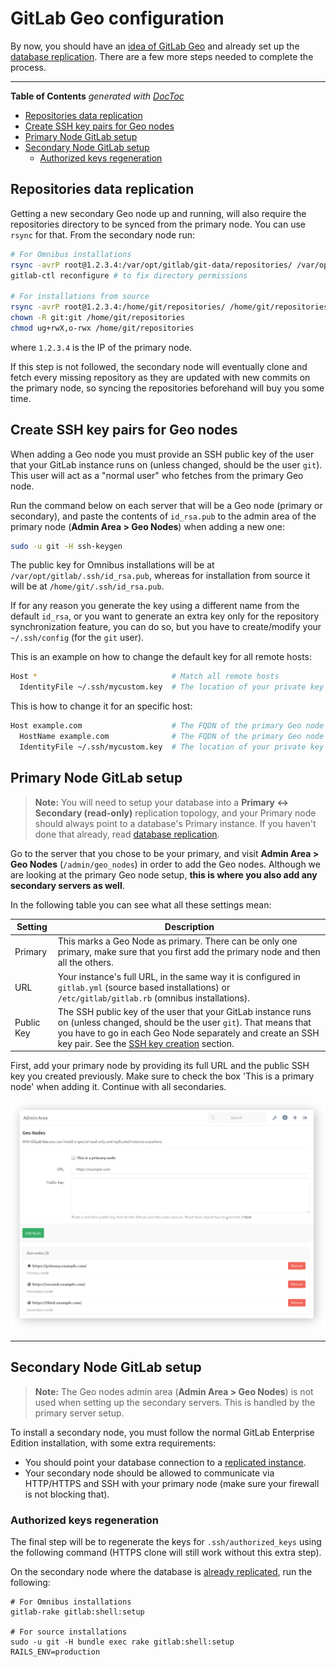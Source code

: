 # GitLab Geo configuration

By now, you should have an [idea of GitLab Geo](README.md) and already set up
the [database replication](./database.md). There are a few more steps needed to
complete the process.

---

<!-- START doctoc generated TOC please keep comment here to allow auto update -->
<!-- DON'T EDIT THIS SECTION, INSTEAD RE-RUN doctoc TO UPDATE -->
**Table of Contents**  *generated with [DocToc](https://github.com/thlorenz/doctoc)*

- [Repositories data replication](#repositories-data-replication)
- [Create SSH key pairs for Geo nodes](#create-ssh-key-pairs-for-geo-nodes)
- [Primary Node GitLab setup](#primary-node-gitlab-setup)
- [Secondary Node GitLab setup](#secondary-node-gitlab-setup)
    - [Authorized keys regeneration](#authorized-keys-regeneration)

<!-- END doctoc generated TOC please keep comment here to allow auto update -->

## Repositories data replication

Getting a new secondary Geo node up and running, will also require the
repositories directory to be synced from the primary node. You can use `rsync`
for that. From the secondary node run:

```bash
# For Omnibus installations
rsync -avrP root@1.2.3.4:/var/opt/gitlab/git-data/repositories/ /var/opt/gitlab/git-data/repositories/
gitlab-ctl reconfigure # to fix directory permissions

# For installations from source
rsync -avrP root@1.2.3.4:/home/git/repositories/ /home/git/repositories/
chown -R git:git /home/git/repositories
chmod ug+rwX,o-rwx /home/git/repositories
```

where `1.2.3.4` is the IP of the primary node.

If this step is not followed, the secondary node will eventually clone and
fetch every missing repository as they are updated with new commits on the
primary node, so syncing the repositories beforehand will buy you some time.

## Create SSH key pairs for Geo nodes

When adding a Geo node you must provide an SSH public key of the user that your
GitLab instance runs on (unless changed, should be the user `git`). This user
will act as a "normal user" who fetches from the primary Geo node.

Run the command below on each server that will be a Geo node (primary or
secondary), and paste the contents of `id_rsa.pub` to the admin area of the
primary node (**Admin Area > Geo Nodes**) when adding a new one:

```bash
sudo -u git -H ssh-keygen
```

The public key for Omnibus installations will be at `/var/opt/gitlab/.ssh/id_rsa.pub`,
whereas for installation from source it will be at `/home/git/.ssh/id_rsa.pub`.

If for any reason you generate the key using a different name from the default
`id_rsa`, or you want to generate an extra key only for the repository
synchronization feature, you can do so, but you have to create/modify your
`~/.ssh/config` (for the `git` user).

This is an example on how to change the default key for all remote hosts:

```bash
Host *                              # Match all remote hosts
  IdentityFile ~/.ssh/mycustom.key  # The location of your private key
```

This is how to change it for an specific host:

```bash
Host example.com                    # The FQDN of the primary Geo node
  HostName example.com              # The FQDN of the primary Geo node
  IdentityFile ~/.ssh/mycustom.key  # The location of your private key
```

## Primary Node GitLab setup

>**Note:**
You will need to setup your database into a **Primary <-> Secondary (read-only)** replication
topology, and your Primary node should always point to a database's Primary
instance. If you haven't done that already, read [database replication](./database.md).

Go to the server that you chose to be your primary, and visit
**Admin Area > Geo Nodes** (`/admin/geo_nodes`) in order to add the Geo nodes.
Although we are looking at the primary Geo node setup, **this is where you also
add any secondary servers as well**.

In the following table you can see what all these settings mean:

| Setting | Description |
| ------- | ----------- |
| Primary | This marks a Geo Node as primary. There can be only one primary, make sure that you first add the primary node and then all the others.
| URL | Your instance's full URL, in the same way it is configured in `gitlab.yml` (source based installations) or `/etc/gitlab/gitlab.rb` (omnibus installations). |
|Public Key | The SSH public key of the user that your GitLab instance runs on (unless changed, should be the user `git`). That means that you have to go in each Geo Node separately and create an SSH key pair. See the [SSH key creation](#create-ssh-key-pairs-for-geo-nodes) section.

First, add your primary node by providing its full URL and the public SSH key
you created previously. Make sure to check the box 'This is a primary node'
when adding it. Continue with all secondaries.

![Geo Nodes Screen](img/geo-nodes-screen.png)

---

## Secondary Node GitLab setup

>**Note:**
The Geo nodes admin area (**Admin Area > Geo Nodes**) is not used when setting
up the secondary servers. This is handled by the primary server setup.

To install a secondary node, you must follow the normal GitLab Enterprise
Edition installation, with some extra requirements:

- You should point your database connection to a [replicated instance](./database.md).
- Your secondary node should be allowed to communicate via HTTP/HTTPS and
  SSH with your primary node (make sure your firewall is not blocking that).

### Authorized keys regeneration

The final step will be to regenerate the keys for `.ssh/authorized_keys` using
the following command (HTTPS clone will still work without this extra step).

On the secondary node where the database is [already replicated](./database.md),
run the following:

```
# For Omnibus installations
gitlab-rake gitlab:shell:setup

# For source installations
sudo -u git -H bundle exec rake gitlab:shell:setup RAILS_ENV=production
```
